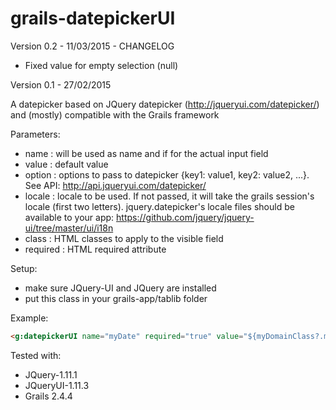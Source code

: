 # grails-datepickerUI
Version 0.2 - 11/03/2015 - CHANGELOG
* Fixed value for empty selection (null)

Version 0.1 - 27/02/2015

A datepicker based on JQuery datepicker (http://jqueryui.com/datepicker/) and (mostly) compatible with the Grails framework

Parameters:
- name		: will be used as name and if for the actual input field
- value		: default value
- option	: options to pass to datepicker {key1: value1, key2: value2, ...}. See API: http://api.jqueryui.com/datepicker/
- locale	: locale to be used. If not passed, it will take the grails session's locale (first two letters). jquery.datepicker's locale files should be available to your app: https://github.com/jquery/jquery-ui/tree/master/ui/i18n
- class		: HTML classes to apply to the visible field
- required	: HTML required attribute

Setup:
- make sure JQuery-UI and JQuery are installed
- put this class in your grails-app/tablib folder

Example: 
```html
<g:datepickerUI name="myDate" required="true" value="${myDomainClass?.myDate?:new Date()}" options="{minDate:'0', maxDate:'+10Y'}" class="form-control"/>
```


Tested with:
- JQuery-1.11.1
- JQueryUI-1.11.3 
- Grails 2.4.4
